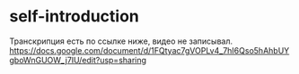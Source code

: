 # self-introduction
Транскрипция есть по ссылке ниже, видео не записывал.
https://docs.google.com/document/d/1FQtyac7gVOPLv4_7hI6Qso5hAhbUYgboWnGUOW_j7IU/edit?usp=sharing
